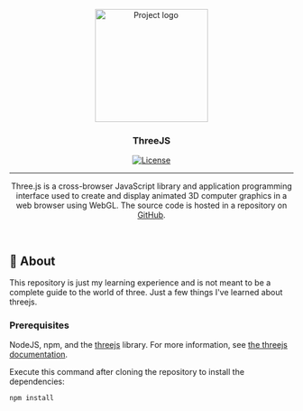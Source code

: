 <p align="center">
  <a href="https://threejs.org" rel="noopener" target="_blank">
 <img width=200px height=200px src="https://bachasoftware.com/wp-content/uploads/2020/07/icon_2-1.png" alt="Project logo"></a>
</p>

<h3 align="center">ThreeJS</h3>

<div align="center">

[![License](https://img.shields.io/badge/license-UNLICENSE-yellow.svg)](/LICENSE)

</div>

---

<p align="center"> Three.js is a cross-browser JavaScript library and application programming interface used to create and display animated 3D computer graphics in a web browser using WebGL. The source code is hosted in a repository on <a href="https://github.com/mrdoob/three.js/" rel="noopener">GitHub</a>.
    <br> 
</p>
<br>

## 🧐 About <a name = "about"></a>

This repository is just my learning experience and is not meant to be a complete guide to the world of three.
Just a few things I've learned about threejs.

### Prerequisites

NodeJS, npm, and the [threejs](https://threejs.org/) library.
For more information, see [the threejs documentation](https://threejs.org/docs/index.html).

Execute this command after cloning the repository to install the dependencies:

```bash
npm install
```
